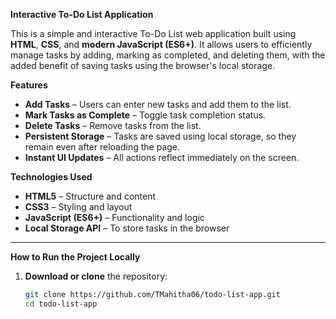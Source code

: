 **Interactive To-Do List Application**

This is a simple and interactive To-Do List web application built using **HTML**, **CSS**, and **modern JavaScript (ES6+)**. It allows users to efficiently manage tasks by adding, marking as completed, and deleting them, with the added benefit of saving tasks using the browser's local storage.

**Features**

- **Add Tasks** – Users can enter new tasks and add them to the list.
- **Mark Tasks as Complete** – Toggle task completion status.
- **Delete Tasks** – Remove tasks from the list.
- **Persistent Storage** – Tasks are saved using local storage, so they remain even after reloading the page.
- **Instant UI Updates** – All actions reflect immediately on the screen.


**Technologies Used**

- **HTML5** – Structure and content  
- **CSS3** – Styling and layout  
- **JavaScript (ES6+)** – Functionality and logic  
- **Local Storage API** – To store tasks in the browser

---

 **How to Run the Project Locally**

1. **Download or clone** the repository:
   ```bash
   git clone https://github.com/TMahitha06/todo-list-app.git
   cd todo-list-app

